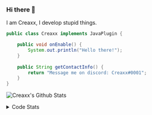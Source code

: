 ### Hi there 👋

I am Creaxx, I develop stupid things. 

```java
public class Creaxx implements JavaPlugin {

    public void onEnable() {
        System.out.println("Hello there!");
    }
    
    public String getContactInfo() {
        return "Message me on discord: Creaxx#0001";
    }
}
```
![Creaxx's Github Stats](https://github-readme-stats-creaxxogs-projects.vercel.app/api?username=CreaxxOG&show_icons=true&theme=dark&count_private=true)

<details>
  <summary>Code Stats</summary>

<!--START_SECTION:waka-->

```txt
Java             12 hrs 9 mins   ████████████████████▒░░░░   81.32 %
XML              1 hr 21 mins    ██▒░░░░░░░░░░░░░░░░░░░░░░   09.05 %
Kotlin           1 hr            █▓░░░░░░░░░░░░░░░░░░░░░░░   06.78 %
YAML             21 mins         ▓░░░░░░░░░░░░░░░░░░░░░░░░   02.45 %
SQL              2 mins          ░░░░░░░░░░░░░░░░░░░░░░░░░   00.26 %
```

<!--END_SECTION:waka-->
</details>
